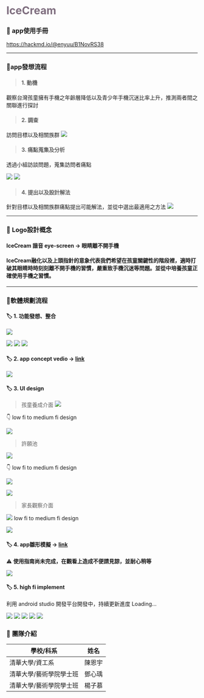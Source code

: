 <style>
.blue {
  color: #7E6D7E;
}
</style>



# <span class="blue">**IceCream** <span class="blue">


### :icecream: app使用手冊
https://hackmd.io/@enyuu/B1NovRS38

---

### :icecream:**app發想流程**

> #### 1. 動機 

觀察台灣孩童擁有手機之年齡層降低以及青少年手機沉迷比率上升，推測兩者間之關聯進行探討

> #### 2. 調查

訪問目標以及相關族群
![](https://i.imgur.com/ROrUdl3.png)

>#### 3. 痛點蒐集及分析

透過小組訪談問題，蒐集訪問者痛點

![](https://i.imgur.com/qnY0vMU.png)
![](https://i.imgur.com/2WjjaWh.png)

> #### 4. 提出以及設計解法
針對目標以及相關族群痛點提出可能解法，並從中選出最適用之方法
![](https://i.imgur.com/ORT6RzJ.png)

---

### :icecream: **Logo設計概念**

#### IceCream 諧音 eye-screen  -> 眼睛離不開手機
#### IceCream**融化**以及上頭**指針**的意象代表我們希望在孩童關鍵性的階段裡，適時打破其眼睛時時刻刻離不開手機的習慣，嚴重致手機沉迷等問題。並從中培養孩童正確使用手機之習慣。





---


### :icecream:**軟體規劃流程**

#### :label: 1. 功能發想、整合

![](https://i.imgur.com/ujX2iKc.png)

![](https://i.imgur.com/6w4oeYv.png)
![](https://i.imgur.com/MITw6DU.png)
![](https://i.imgur.com/yIHAxEq.png)

#### :label: 2. app concept vedio -> [link](https://www.youtube.com/watch?v=HkahbRhjPmI&feature=youtu.be)
![](https://i.imgur.com/QvGChd1.png)



#### :label: 3. **UI design**


> 孩童養成介面
![](https://i.imgur.com/4VtW5It.png)


:point_down: low fi to medium fi design


![](https://i.imgur.com/f137iSc.png)

> 許願池

![](https://i.imgur.com/M086D3Q.png)

:point_down: low fi to medium fi design

![](https://i.imgur.com/LhUpo1L.png)

![](https://i.imgur.com/CV3WnvK.png)

> 家長觀察介面


![](https://i.imgur.com/Zj17gxy.png)
low fi to medium fi design

![](https://i.imgur.com/CbGTvRp.png)

#### :label: 4. **app雛形模擬** -> [link](https://xd.adobe.com/view/217e07e0-747e-49b5-6e48-b7fe4b6154df-574f/)
:warning: **使用指南尚未完成，在觀看上造成不便請見諒，並耐心稍等**

![](https://i.imgur.com/lQNgDwD.png)

#### :label: 5. **high fi implement**
利用 android studio 開發平台開發中，持續更新進度 Loading...

![](https://i.imgur.com/JCl6uSx.png)
![](https://i.imgur.com/U6uyekQ.png)
![](https://i.imgur.com/ssh51q3.png)
![](https://i.imgur.com/BDmjzLF.png)
![](https://i.imgur.com/gxqjnV0.png)


### :icecream: **團隊介紹**


| 學校/科系 | 姓名 |
| -------- | -------- | 
|  清華大學/資工系    | 陳恩宇    |
|  清華大學/藝術學院學士班    | 鄧心瑀    | 
|  清華大學/藝術學院學士班    | 楊子慕    | 


